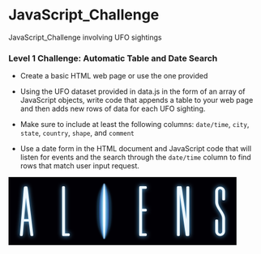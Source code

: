 # JavaScript_Challenge
JavaScript_Challenge involving UFO sightings

### Level 1 Challenge: Automatic Table and Date Search 

* Create a basic HTML web page or use the one provided

* Using the UFO dataset provided in data.js in the form of an array of JavaScript objects, write code that appends a table to your web page and then adds new rows of data for each UFO sighting.

* Make sure to include at least the following columns: `date/time`, `city`, `state`, `country`, `shape`, and `comment` 

* Use a date form in the HTML document and JavaScript code that will listen for events and the search through the `date/time` column to find rows that match user input request.

![Aliens](/UFO-level-1_Challenge/static/images/aliens.svg)
